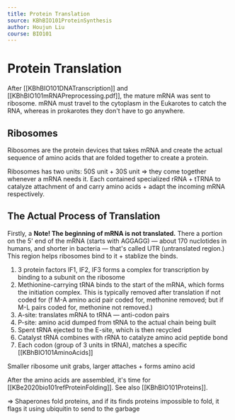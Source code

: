 ```yaml
---
title: Protein Translation
source: KBhBIO101ProteinSynthesis
author: Houjun Liu
course: BIO101
---
```


# Protein Translation
After [[KBhBIO101DNATranscription]] and [[KBhBIO101mRNAPreprocessing.pdf]], the mature mRNA was sent to ribosome. mRNA must travel to the cytoplasm in the Eukarotes to catch the RNA, whereas in prokarotes they don't have to go anywhere.

## Ribosomes
Ribosomes are the protein devices that takes mRNA and create the actual sequence of amino acids that are folded together to create a protein.

Ribosomes has two units: 50S unit + 30S unit => they come together whenever a mRNA needs it. Each contained specialized rRNA + tTRNA to catalyze attachment of and carry amino acids + adapt the incoming mRNA respectively.

## The Actual Process of Translation
Firstly, a **Note! The beginning of mRNA is not translated.** There a portion on the 5' end of the mRNA (starts with AGGAGG) — about 170 nuclotides in humans, and shorter in bacteria — that's called UTR (untranslated region.) This region helps ribosomes bind to it + stablize the binds.

1. 3 protein factors IF1, IF2, IF3 forms a complex for transcription by binding to a subunit on the ribosome
2. Methionine-carrying tRNA binds to the start of the mRNA, which forms the initiation complex. This is typically removed after translation if not coded for (f M-A amino acid pair coded for, methonine removed; but if M-L pairs coded for, methonine not removed.)
3. A-site: translates mRNA to tRNA — anti-codon pairs
4. P-site: amino acid dumped from tRNA to the actual chain being built
5. Spent tRNA ejected to the E-site, which is then recycled
6. Catalyst tRNA combines with rRNA  to catalyze amino acid peptide bond
7. Each codon (group of 3 units in tRNA), matches a specific [[KBhBIO101AminoAcids]]

Smaller ribosome unit grabs, larger attaches + forms amino acid

After the amino acids are assembled, it's time for [[KBe2020bio101refProteinFolding]]. See also [[KBhBIO101Proteins]].

=> Shaperones fold proteins, and if its finds proteins impossible to fold, it flags it using ubiquitin to send to the garbage

